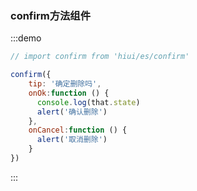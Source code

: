 ### confirm方法组件

:::demo 
```js
// import confirm from 'hiui/es/confirm'

confirm({
    tip: '确定删除吗',
    onOk:function () {
      console.log(that.state)
      alert('确认删除')
    },
    onCancel:function () {
      alert('取消删除')
    }
})
```
:::
